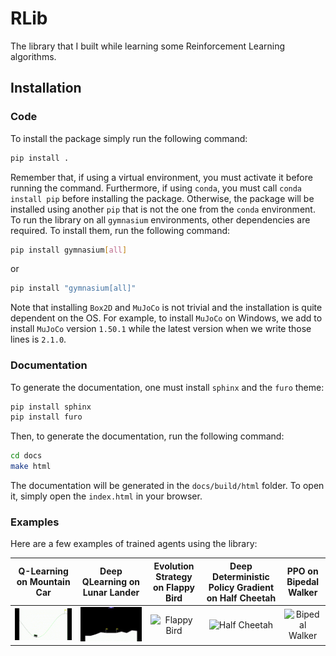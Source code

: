 # RLib

The library that I built while learning some Reinforcement Learning algorithms.

## Installation

### Code

To install the package simply run the following command:

```bash
pip install .
```

Remember that, if using a virtual environment, you must activate it before running the command. Furthermore,
if using ``conda``, you must call ``conda install pip`` before installing the package. Otherwise, the package will
be installed using another ``pip`` that is not the one from the ``conda`` environment. To run the library on all `gymnasium` environments, other dependencies are required. To install them, run the following command:

```bash
pip install gymnasium[all]
```

or

```bash
pip install "gymnasium[all]"
```

Note that installing `Box2D` and `MuJoCo` is not trivial and the installation is quite dependent on the OS. For example, to install `MuJoCo` on Windows, we add to install `MuJoCo` version `1.50.1` while the latest version when we write those lines is `2.1.0`.

### Documentation

To generate the documentation, one must install `sphinx` and the `furo` theme:

```bash
pip install sphinx
pip install furo
```

Then, to generate the documentation, run the following command:

```bash
cd docs
make html
```

The documentation will be generated in the ``docs/build/html`` folder. To open it, simply open the ``index.html`` in your browser.

### Examples

Here are a few examples of trained agents using the library:

| Q-Learning on Mountain Car | Deep QLearning on Lunar Lander | Evolution Strategy on Flappy Bird | Deep Deterministic Policy Gradient on Half Cheetah | PPO on Bipedal Walker |
|:--------------------------:|:--------------------------:|:--------------------------------:|:-------------------------------------------------:|:---------------------:|
| ![Mountain Car](assets/qlearning_iter100000.gif) | ![Lunar Lander](assets/dqn_iter50000.gif) | ![Flappy Bird](assets/evolution_strat_iter200.gif) | ![Half Cheetah](assets/ddpg_iter4000.gif) | ![Bipedal Walker](assets/ppo_iter400.gif) |

